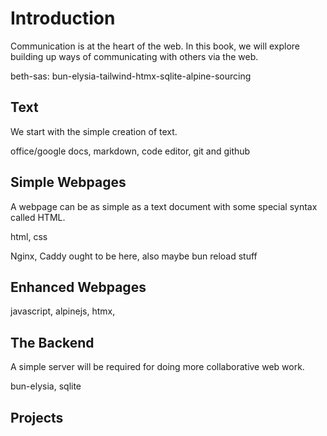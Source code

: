 # Introduction

Communication is at the heart of the web. In this book, we will explore building up ways of communicating with others via the web.

beth-sas: bun-elysia-tailwind-htmx-sqlite-alpine-sourcing

## Text

We start with the simple creation of text.

office/google docs, markdown, code editor, git and github

## Simple Webpages

A webpage can be as simple as a text document with some special syntax called HTML.

html, css

Nginx, Caddy ought to be here, also maybe bun reload stuff

## Enhanced Webpages

javascript, alpinejs, htmx,

## The Backend

A simple server will be required for doing more collaborative web work.

bun-elysia, sqlite

## Projects
